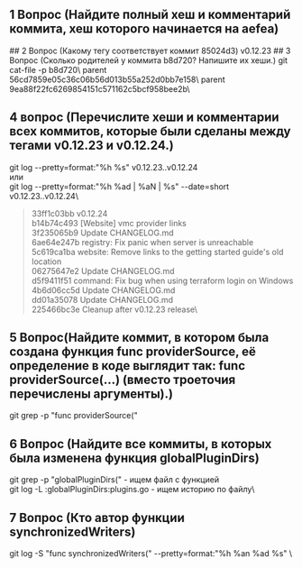 

## 1 Вопрос (Найдите полный хеш и комментарий коммита, хеш которого начинается на aefea)
<git show aefea >
## 2 Вопрос (Какому тегу соответствует коммит 85024d3)
 v0.12.23
## 3 Вопрос (Сколько родителей у коммита b8d720? Напишите их хеши.)
git cat-file -p b8d720\
parent 56cd7859e05c36c06b56d013b55a252d0bb7e158\
parent 9ea88f22fc6269854151c571162c5bcf958bee2b\

## 4 вопрос (Перечислите хеши и комментарии всех коммитов, которые были сделаны между тегами v0.12.23 и v0.12.24.)
git log --pretty=format:"%h %s" v0.12.23..v0.12.24\
или\
git log --pretty=format:"%h %ad | %aN | %s" --date=short v0.12.23..v0.12.24\

> 33ff1c03bb v0.12.24\
> b14b74c493 [Website] vmc provider links\
> 3f235065b9 Update CHANGELOG.md\
> 6ae64e247b registry: Fix panic when server is unreachable\
> 5c619ca1ba website: Remove links to the getting started guide's old location\
> 06275647e2 Update CHANGELOG.md\
> d5f9411f51 command: Fix bug when using terraform login on Windows\
> 4b6d06cc5d Update CHANGELOG.md\
> dd01a35078 Update CHANGELOG.md\
> 225466bc3e Cleanup after v0.12.23 release\

## 5 Вопрос(Найдите коммит, в котором была создана функция func providerSource, её определение в коде выглядит так: func providerSource(...) (вместо троеточия перечислены аргументы).)
 git grep -p "func providerSource("
## 6 Вопрос (Найдите все коммиты, в которых была изменена функция globalPluginDirs)
git grep -p "globalPluginDirs(" - ищем файл с функцией\
git log -L :globalPluginDirs:plugins.go - ищем историю по файлу\
## 7 Вопрос (Кто автор функции synchronizedWriters)
git log -S "func synchronizedWriters(" --pretty=format:"%h %an %ad %s" \
